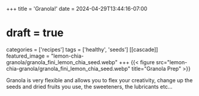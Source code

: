 +++
title = 'Granola!'
date = 2024-04-29T13:44:16-07:00
# draft = true
categories = ['recipes']
tags = ['healthy', 'seeds']
[[cascade]]
  featured_image = "lemon-chia-granola/granola_fini_lemon_chia_seed.webp"
+++
{{< figure src="lemon-chia-granola/granola_fini_lemon_chia_seed.webp" title="Granola Prep" >}}

Granola is very flexible and allows you to flex your creativity, change up the seeds and dried fruits you use, the sweeteners, the lubricants etc... 
